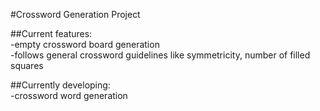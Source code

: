 #Crossword Generation Project <br />

##Current features:<br />
-empty crossword board generation<br />
  -follows general crossword guidelines like symmetricity, number of filled squares<br />

##Currently developing:<br />
-crossword word generation
